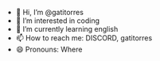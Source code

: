- 👋 Hi, I’m @gatitorres
- 👀 I’m interested in coding
- 🌱 I’m currently learning english
- 📫 How to reach me: DISCORD, gatitorres
- 😄 Pronouns: Where

<!---
gatitorres/gatitorres is a ✨ special ✨ repository because its `README.md` (this file) appears on your GitHub profile.
You can click the Preview link to take a look at your changes.
--->
